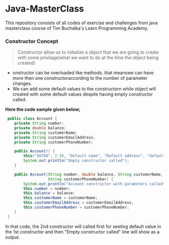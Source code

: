 # Java-MasterClass
This repository consists of all codes of exercise and challenges from java masterclass course of Tim Buchalka's Learn Programming Academy.


### Constructor Concept
> Constructor allow us to initialize a object that we are going to create with some privilage(what we want to do at the time the object being created)

- onstructor can be overloaded like methods. that meanswe can have more then one constructoraccording to the number of parameter changes.
- We can add some default values to the constructorn while object will created with some default values despite having empty constructor called.

**Here the code sample given below;**

```java
 public class Account {
    private String number;
    private double balance;
    private String customerName;
    private String customerEmailAddress;
    private String customerPhoneNumber;

    public Account() {
        this("56789", 2.50, "Default name", "Default address", "default phone"); // default constructor and it will call the same contsructor below with parameters with these default value.
        System.out.println("Empty constructor called");
    }

    public Account(String number, double balance, String customerName, String customerEmailAddress,
                   String customerPhoneNumber) {
        System.out.println("Account constructor with parameters called");
        this.number = number;
        this.balance = balance;
        this.customerName = customerName;
        this.customerEmailAddress = customerEmailAddress;
        this.customerPhoneNumber = customerPhoneNumber;
    }
 }
 ```
    
   In that code, the 2nd constructor will called first for seeting default value in the 1st constructor and then "Empty constructor called" line will show as a output.

